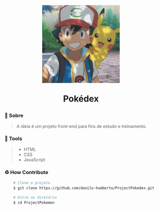 <h1 align='center'>
    <img src="/assets/logo.jpg">
    <p>Pokédex</p>
</h1>

### 📖 Sobre

> A ideia é um projeto front-end para fins de estudo e treinamento.

### 🔨 Tools

> - HTML
> - CSS
> - JavaScript

### ♻ How Contribute

```bash
    # Clone o projeto
    $ git clone https://github.com/danilo-humberto/ProjectPokedex.git
```

```bash
    # Entre no diretório
    $ cd ProjectPokemon
```